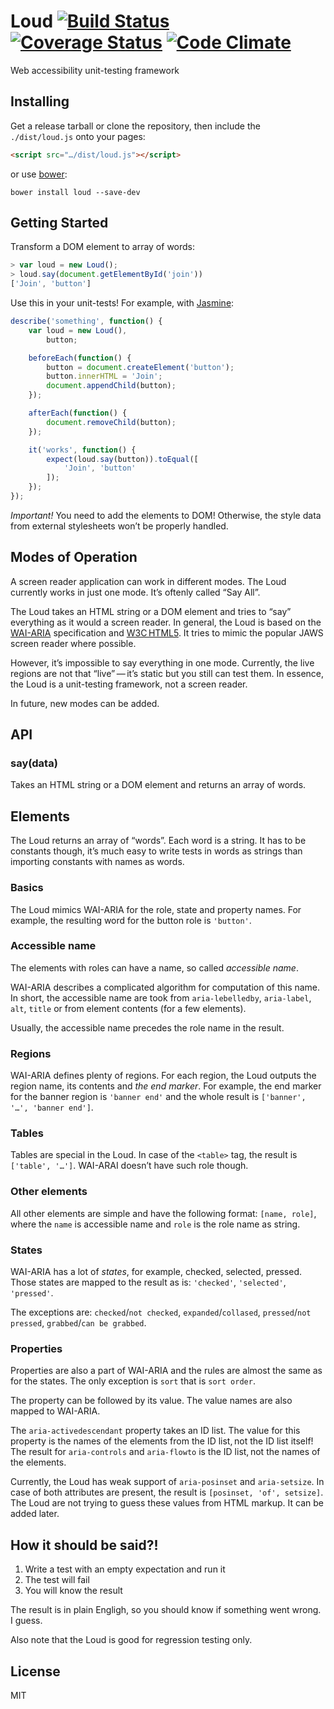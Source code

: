 # Loud [![Build Status](https://travis-ci.org/ruslansagitov/loud.svg?branch=master)](https://travis-ci.org/ruslansagitov/loud) [![Coverage Status](https://coveralls.io/repos/ruslansagitov/loud/badge.png?branch=master)](https://coveralls.io/r/ruslansagitov/loud?branch=master) [![Code Climate](https://codeclimate.com/github/ruslansagitov/loud.png)](https://codeclimate.com/github/ruslansagitov/loud)

Web accessibility unit-testing framework

## Installing

Get a release tarball or clone the repository, then include the
`./dist/loud.js` onto your pages:

```html
<script src="…/dist/loud.js"></script>
```

or use [bower][]:

```
bower install loud --save-dev
```

## Getting Started

Transform a DOM element to array of words:

```javascript
> var loud = new Loud();
> loud.say(document.getElementById('join'))
['Join', 'button']
```

Use this in your unit-tests! For example, with [Jasmine][]:

```javascript
describe('something', function() {
    var loud = new Loud(),
        button;

    beforeEach(function() {
        button = document.createElement('button');
        button.innerHTML = 'Join';
        document.appendChild(button);
    });

    afterEach(function() {
        document.removeChild(button);
    });

    it('works', function() {
        expect(loud.say(button)).toEqual([
            'Join', 'button'
        ]);
    });
});
```

_Important!_ You need to add the elements to DOM! Otherwise,
the style data from external stylesheets won’t be properly handled.

## Modes of Operation

A screen reader application can work in different modes. The Loud
currently works in just one mode. It’s oftenly called “Say All”.

The Loud takes an HTML string or a DOM element and tries to “say”
everything as it would a screen reader. In general, the Loud is based on
the [WAI-ARIA][] specification and [W3C HTML5][]. It tries to mimic the
popular JAWS screen reader where possible.

However, it’s impossible to say everything in one mode. Currently, the
live regions are not that “live” — it’s static but you still can test
them. In essence, the Loud is a unit-testing framework, not a screen
reader.

In future, new modes can be added.

## API

### say(data)

Takes an HTML string or a DOM element and returns an array of words.

## Elements

The Loud returns an array of “words”. Each word is a string. It has to
be constants though, it’s much easy to write tests in words as strings
than importing constants with names as words.

### Basics

The Loud mimics WAI-ARIA for the role, state and property names. For
example, the resulting word for the button role is `'button'`.

### Accessible name

The elements with roles can have a name, so called _accessible name_.

WAI-ARIA describes a complicated algorithm for computation of this name.
In short, the accessible name are took from `aria-lebelledby`,
`aria-label`, `alt`, `title` or from element contents (for a few
elements).

Usually, the accessible name precedes the role name in the result.

### Regions

WAI-ARIA defines plenty of regions. For each region, the Loud outputs
the region name, its contents and _the end marker_. For example, the end
marker for the banner region is `'banner end'` and the whole result is
`['banner', '…', 'banner end']`.

### Tables

Tables are special in the Loud. In case of the `<table>` tag, the result
is `['table', '…']`. WAI-ARAI doesn’t have such role though.

### Other elements

All other elements are simple and have the following format: `[name,
role]`, where the `name` is accessible name and `role` is
the role name as string.

### States

WAI-ARIA has a lot of _states_, for example, checked, selected, pressed.
Those states are mapped to the result as is: `'checked'`, `'selected'`,
`'pressed'`.

The exceptions are: `checked`/`not checked`, `expanded`/`collased`,
`pressed`/`not pressed`, `grabbed`/`can be grabbed`.

### Properties

Properties are also a part of WAI-ARIA and the rules are almost the same
as for the states. The only exception is `sort` that is `sort order`.

The property can be followed by its value. The value names are also
mapped to WAI-ARIA.

The `aria-activedescendant` property takes an ID list. The value for
this property is the names of the elements from the ID list, not the ID
list itself! The result for `aria-controls` and `aria-flowto` is the ID
list, not the names of the elements.

Currently, the Loud has weak support of `aria-posinset` and
`aria-setsize`. In case of both attributes are present, the result is
`[posinset, 'of', setsize]`. The Loud are not trying to guess these
values from HTML markup. It can be added later.

## How it should be said?!

 1. Write a test with an empty expectation and run it
 2. The test will fail
 3. You will know the result

The result is in plain Engligh, so you should know if something went
wrong. I guess.

Also note that the Loud is good for regression testing only.

## License

MIT

 [bower]: <https://github.com/bower/bower> "Bower — A package manager for the web"
 [Jasmine]: <http://jasmine.github.io/> "Jasmine — Behavior-Driven JavaScript"
 [WAI-ARIA]: <http://www.w3.org/TR/wai-aria/> "WAI-ARIA — Accessible Rich Internet Applications"
 [W3C HTML5]: <http://www.w3.org/TR/html/> "HTML5"

